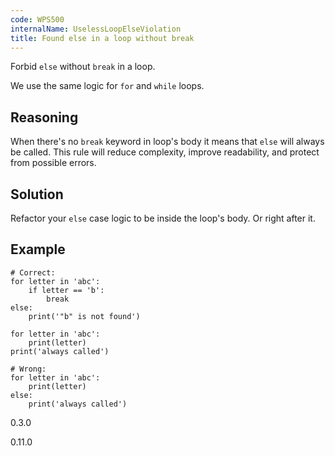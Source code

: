 ```yaml
---
code: WPS500
internalName: UselessLoopElseViolation
title: Found else in a loop without break
---
```


Forbid `else` without `break` in a loop.

We use the same logic for `for` and `while` loops.

## Reasoning
When there's no `break` keyword in loop's body it means that `else`
will always be called. This rule will reduce complexity, improve
readability, and protect from possible errors.

## Solution
Refactor your `else` case logic to be inside the loop's body. Or
right after it.

## Example

    # Correct:
    for letter in 'abc':
        if letter == 'b':
            break
    else:
        print('"b" is not found')
    
    for letter in 'abc':
        print(letter)
    print('always called')
    
    # Wrong:
    for letter in 'abc':
        print(letter)
    else:
        print('always called')

<div class="versionadded">

0.3.0

</div>

<div class="versionchanged">

0.11.0

</div>